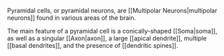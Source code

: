 Pyramidal cells, or pyramidal neurons, are [[Multipolar Neurons|multipolar neurons]] found in various areas of the brain.

The main feature of a pyramidal cell is a conically-shaped [[Soma|soma]], as well as a singular [[Axon|axon]], a large [[apical dendrite]], multiple [[basal dendrites]], and the presence of [[dendritic spines]].